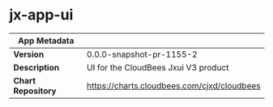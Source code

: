 # jx-app-ui

|App Metadata||
|---|---|
| **Version** | 0.0.0-snapshot-pr-1155-2 |
| **Description** | UI for the CloudBees Jxui V3 product |
| **Chart Repository** | https://charts.cloudbees.com/cjxd/cloudbees |
